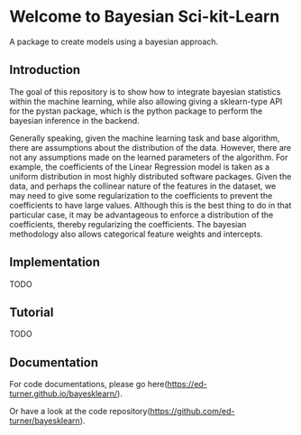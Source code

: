# Welcome to Bayesian Sci-kit-Learn 

A package to create models using a bayesian approach. 

## Introduction

The goal of this repository is to show how to integrate bayesian statistics within the 
machine learning, while also allowing giving a sklearn-type API for the pystan package, which
is the python package to perform the bayesian inference in the backend.

Generally speaking, given the machine learning task and base algorithm, there are assumptions
about the distribution of the data.  However, there are not any assumptions made on the 
learned parameters of the algorithm.  For example, the coefficients of the Linear Regression
model is taken as a uniform distribution in most highly distributed software packages. Given
the data, and perhaps the collinear nature of the features in the dataset, we may need to 
give some regularization to the coefficients to prevent the coefficients to have large values.
Although this is the best thing to do in that particular case, it may be advantageous 
to enforce a distribution of the coefficients, thereby regularizing the coefficients. The
bayesian methodology also allows categorical feature weights and intercepts.  

## Implementation

TODO

## Tutorial

TODO

## Documentation

For code documentations, please go here(https://ed-turner.github.io/bayesklearn/).

Or have a look at the code repository(https://github.com/ed-turner/bayesklearn).


